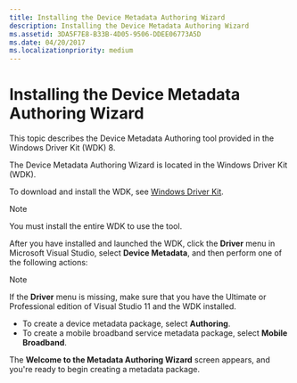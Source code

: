 ```yaml
---
title: Installing the Device Metadata Authoring Wizard
description: Installing the Device Metadata Authoring Wizard
ms.assetid: 3DA5F7E8-B33B-4D05-9506-DDEE06773A5D
ms.date: 04/20/2017
ms.localizationpriority: medium
---
```


# Installing the Device Metadata Authoring Wizard

This topic describes the Device Metadata Authoring tool provided in the Windows Driver Kit (WDK) 8.

The Device Metadata Authoring Wizard is located in the Windows Driver Kit (WDK).

To download and install the WDK, see [Windows Driver Kit](../download-the-wdk.md).

>[!NOTE]
>You must install the entire WDK to use the tool.

After you have installed and launched the WDK, click the **Driver** menu in Microsoft Visual Studio, select **Device Metadata**, and then perform one of the following actions:

>[!NOTE]
>If the **Driver** menu is missing, make sure that you have the Ultimate or Professional edition of Visual Studio 11 and the WDK installed.

- To create a device metadata package, select **Authoring**.
- To create a mobile broadband service metadata package, select **Mobile Broadband**.

The **Welcome to the Metadata Authoring Wizard** screen appears, and you're ready to begin creating a metadata package.
